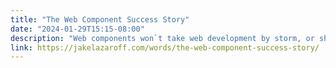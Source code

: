 ```yaml
---
title: "The Web Component Success Story"
date: "2024-01-29T15:15-08:00"
description: "Web components won`t take web development by storm, or show us the One True Way to build websites. What they will do is let us collectively build a rich ecosystem of dynamic components that work with any web stack."
link: https://jakelazaroff.com/words/the-web-component-success-story/
---
```

